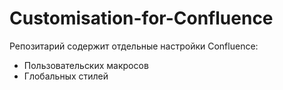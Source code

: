 # Customisation-for-Confluence
Репозитарий содержит отдельные настройки Confluence:
- Пользовательских макросов
- Глобальных стилей
